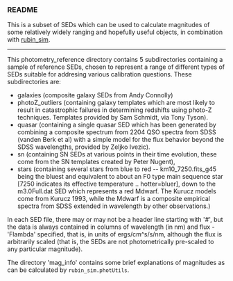### README ###

This is a subset of SEDs which can be used to calculate magnitudes of some relatively widely
ranging and hopefully useful objects, in combination with [rubin_sim](https://github.com/lsst/rubin_sim).

---

This photometry_reference directory contains 5 subdirectories containing a sample of reference SEDs, chosen 
to represent a range of different types of SEDs suitable for addresing
various calibration questions.  These subdirectories are: 
 - galaxies (composite galaxy SEDs from Andy Connolly)
 - photoZ_outliers (containing galaxy templates which are most likely to
        result in catastrophic failures in determining redshifts 
	using photo-Z techniques. Templates provided by Sam Schmidt, via Tony Tyson). 
 - quasar (containing a single quasar SED which has been generated 
	by combining a composite spectrum from 2204 QSO spectra 
	from SDSS (vanden Berk et al) with a simple model for the
	flux behavior beyond the SDSS wavelengths, provided by Zeljko Ivezic).
 - sn (containing SN SEDs at various points in their time evolution, 
	these come from the SN templates created by Peter Nugent),
 - stars (containing several stars from blue to red -- km10_7250.fits_g45 
  	being the bluest and equivalent to about an F0 type main sequence
	star [7250 indicates its effective temperature .. hotter=bluer],
	down to the m3.0Full.dat SED which represents a red Mdwarf.
	The Kurucz models come from Kurucz 1993, while the Mdwarf is
	a composite empirical spectra from SDSS extended in wavelength
	by other observations.)

In each SED file, there may or may not be a header line starting with '#', 
but the data is always contained in columns of wavelength (in nm) and 
flux - 'Flambda' specified, that is, in units of ergs/cm^s/s/nm, although
the flux is arbitrarily scaled (that is, the SEDs are not 
photometrically pre-scaled to any particular magnitude). 


The directory 'mag_info' contains some brief explanations of magnitudes as
can be calculated by `rubin_sim.photUtils`.
